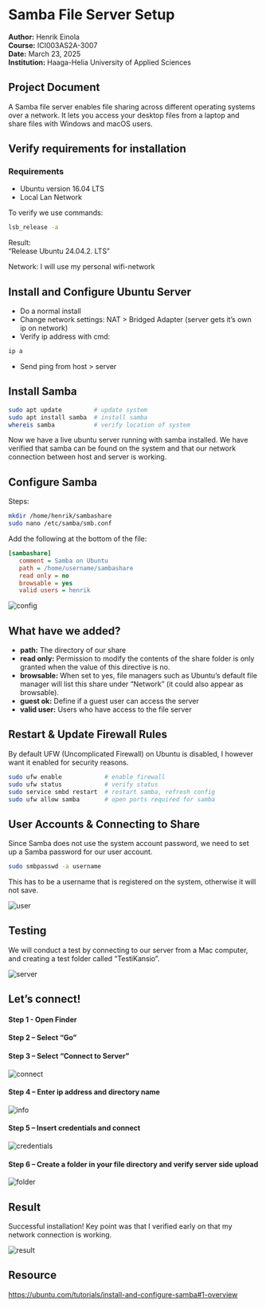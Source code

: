 # Samba File Server Setup

**Author:** Henrik Einola  
**Course:** ICI003AS2A-3007  
**Date:** March 23, 2025  
**Institution:** Haaga-Helia University of Applied Sciences  

## Project Document

A Samba file server enables file sharing across different operating systems over a network. It lets you access your desktop files from a laptop and share files with Windows and macOS users.

## Verify requirements for installation

### Requirements

- Ubuntu version 16.04 LTS  
- Local Lan Network  

To verify we use commands:

```bash
lsb_release -a
```

Result:  
“Release Ubuntu 24.04.2. LTS”

Network: I will use my personal wifi-network

## Install and Configure Ubuntu Server

- Do a normal install  
- Change network settings: NAT > Bridged Adapter (server gets it’s own ip on network)  
- Verify ip address with cmd:
  
```bash
ip a
```

- Send ping from host > server  

## Install Samba

```bash
sudo apt update         # update system
sudo apt install samba  # install samba
whereis samba           # verify location of system
```

Now we have a live ubuntu server running with samba installed. We have verified that samba can be found on the system and that our network connection between host and server is working.

## Configure Samba

Steps:

```bash
mkdir /home/henrik/sambashare
sudo nano /etc/samba/smb.conf
```

Add the following at the bottom of the file:

```ini
[sambashare]
   comment = Samba on Ubuntu
   path = /home/username/sambashare
   read only = no
   browsable = yes
   valid users = henrik
```

![config](img/config.png)

## What have we added?

- **path:** The directory of our share  
- **read only:** Permission to modify the contents of the share folder is only granted when the value of this directive is no.  
- **browsable:** When set to yes, file managers such as Ubuntu’s default file manager will list this share under “Network” (it could also appear as browsable).  
- **guest ok:** Define if a guest user can access the server  
- **valid user:** Users who have access to the file server  

## Restart & Update Firewall Rules

By default UFW (Uncomplicated Firewall) on Ubuntu is disabled, I however want it enabled for security reasons.

```bash
sudo ufw enable            # enable firewall
sudo ufw status            # verify status
sudo service smbd restart  # restart samba, refresh config
sudo ufw allow samba       # open ports required for samba
```

## User Accounts & Connecting to Share

Since Samba does not use the system account password, we need to set up a Samba password for our user account.

```bash
sudo smbpasswd -a username
```

This has to be a username that is registered on the system, otherwise it will not save.

![user](img/user.png)

## Testing

We will conduct a test by connecting to our server from a Mac computer, and creating a test folder called “TestiKansio”.

![server](img/server.png)

## Let’s connect!

#### Step 1 - Open Finder  

#### Step 2 – Select “Go”  

#### Step 3 – Select “Connect to Server”  

![connect](img/connect.png)

#### Step 4 – Enter ip address and directory name  

![info](img/info.png)

#### Step 5 – Insert credentials and connect  

![credentials](img/credentials.png)

#### Step 6 – Create a folder in your file directory and verify server side upload  

![folder](img/folder.png)

## Result

Successful installation! Key point was that I verified early on that my network connection is working.

![result](img/result.png)

## Resource

https://ubuntu.com/tutorials/install-and-configure-samba#1-overview  
